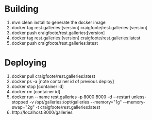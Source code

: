# Building

1. mvn clean install to generate the docker image
1. docker tag rest.galleries:[version] craigfoote/rest.galleries:[version]
1. docker push craigfoote/rest.galleries:[version]
1. docker tag rest.galleries:[version] craigfoote/rest.galleries:latest
1. docker push craigfoote/rest.galleries:latest

# Deploying

1. docker pull craigfoote/rest.galleries:latest
1. docker ps -a [note container id of previous deploy]
1. docker stop [container id]
1. docker rm [container id]
1. docker run 
--name rest.galleries 
-p 8000:8000 
-d 
--restart unless-stopped 
-v /opt/galleries:/opt/galleries 
--memory="1g" 
--memory-swap="2g" 
-t craigfoote/rest.galleries:latest 
1. http://localhost:8000/galleries
